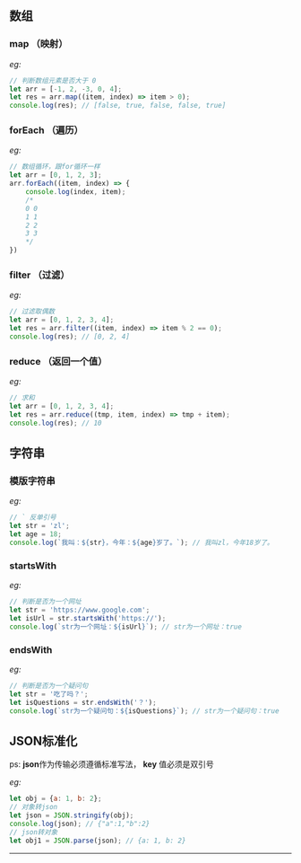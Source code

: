 ## 数组

### map （映射）
*eg:*
``` js
// 判断数组元素是否大于 0
let arr = [-1, 2, -3, 0, 4];
let res = arr.map((item, index) => item > 0);
console.log(res); // [false, true, false, false, true]
```
### forEach （遍历）
*eg:*
``` js
// 数组循环，跟for循环一样
let arr = [0, 1, 2, 3];
arr.forEach((item, index) => {
    console.log(index, item);
    /*
    0 0
    1 1
    2 2
    3 3
    */
})
```
### filter （过滤）
*eg:*
``` js
// 过滤取偶数
let arr = [0, 1, 2, 3, 4];
let res = arr.filter((item, index) => item % 2 == 0);
console.log(res); // [0, 2, 4]
```
### reduce （返回一个值）
*eg:*
``` js
// 求和
let arr = [0, 1, 2, 3, 4];
let res = arr.reduce((tmp, item, index) => tmp + item);
console.log(res); // 10
```

## 字符串

### 模版字符串
*eg:*
``` js
// ` 反单引号
let str = 'zl';
let age = 18;
console.log(`我叫：${str}，今年：${age}岁了。`); // 我叫zl，今年18岁了。
```
### startsWith
*eg:*
``` js
// 判断是否为一个网址
let str = 'https://www.google.com';
let isUrl = str.startsWith('https://');
console.log(`str为一个网址：${isUrl}`); // str为一个网址：true
```
### endsWith
*eg:*
``` js
// 判断是否为一个疑问句
let str = '吃了吗？';
let isQuestions = str.endsWith('？');
console.log(`str为一个疑问句：${isQuestions}`); // str为一个疑问句：true
```
## JSON标准化
ps: **json**作为传输必须遵循标准写法， **key** 值必须是双引号

*eg:*
``` js
let obj = {a: 1, b: 2};
// 对象转json
let json = JSON.stringify(obj);
console.log(json); // {"a":1,"b":2}
// json转对象
let obj1 = JSON.parse(json); // {a: 1, b: 2}
```

***
